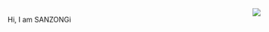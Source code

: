 <img align="right" src="https://github-readme-stats.vercel.app/api?username=SANZONGi&show_icons=true&icon_color=CE1D2D&text_color=718096&bg_color=ffffff&hide_title=true" />


Hi, I am SANZONGi
